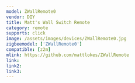 ```yaml
---
model: ZWallRemote0
vendor: DIY 
title: Matt's Wall Switch Remote
category: remote
supports: click
image: /assets/images/devices/ZWallRemote0.jpg
zigbeemodel: ['ZWallRemote0']
compatible: [z2m]
mlink: https://github.com/mattlokes/ZWallRemote
link: 
link2: 
link3: 
---
```

